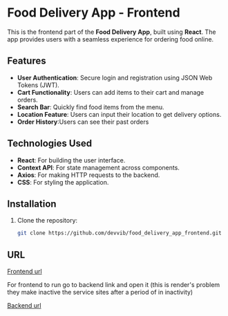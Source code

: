 # Food Delivery App - Frontend
This is the frontend part of the **Food Delivery App**, built using **React**. The app provides users with a seamless experience for ordering food online.

## Features

- **User Authentication**: Secure login and registration using JSON Web Tokens (JWT).
- **Cart Functionality**: Users can add items to their cart and manage orders.
- **Search Bar**: Quickly find food items from the menu.
- **Location Feature**: Users can input their location to get delivery options.
- **Order History**:Users can see their past orders

## Technologies Used

- **React**: For building the user interface.
- **Context API**: For state management across components.
- **Axios**: For making HTTP requests to the backend.
- **CSS**: For styling the application.

## Installation

1. Clone the repository:
   ```bash
   git clone https://github.com/devvib/food_delivery_app_frontend.git

## URL
[Frontend url](https://food-delivery-app-frontend-c73i.onrender.com)

For frontend to run go to backend link and open it (this is render's problem they make inactive the service sites after a period of in inactivity)

[Backend url](https://food-delivery-app-backend-0yhr.onrender.com)




